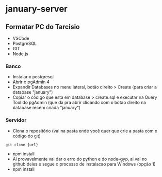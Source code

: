 # january-server

## Formatar PC do Tarcisio

 - VSCode
 - PostgreSQL
 - GIT
 - Node.js

### Banco

- Instalar o postgresql
- Abrir o pgAdmin 4
- Expandir Databases no menu lateral, botão direito > Create (para criar a database "january")
- Copiar o código que esta em database > create.sql e executar na Query Tool do pgAdmin (que da pra abrir clicando com o botao direito na database recem criada "january")

### Servidor

 - Clona o repositório (vai na pasta onde você quer que crie a pasta com o código do git)
  
  ```git clone {url}```

 - npm install
 - Ai provavelmente vai dar o erro do python e do node-gyp, ai vai no github deles e segue o processo de instalacao para Windows (opção 1)
 - npm install
